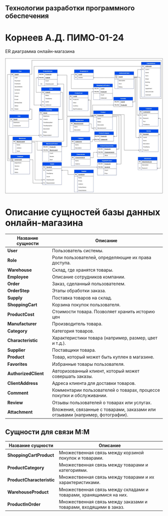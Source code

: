 ## Технологии разработки программного обеспечения
# Корнеев А.Д. ПИМО-01-24
ER диаграмма онлайн-магазина

![alt text](https://github.com/mik0war/SoftDevTech/blob/ERD/ERD.jpg)

# Описание сущностей базы данных онлайн-магазина

| Название сущности         | Описание                                                                                 |
|---------------------------|------------------------------------------------------------------------------------------|
| **User**                  | Пользователь системы.                                  |
| **Role**                  | Роли пользователей, определяющие их права доступа.                                      |
| **Warehouse**             | Склад, где хранятся товары.                                                             |
| **Employee**              | Описание сотрудников компании.                                 |
| **Order**                 | Заказ, сделанный пользователем.                                                          |
| **OrderStep**             | Этапы обработки заказа.                                                                  |
| **Supply**                | Поставка товаров на склад.                                                                |
| **ShoppingCart**          | Корзина покупок пользователя.                                                            |
| **ProductCost**           | Стоимости товара. Позволяет хранить историю цен                                          |
| **Manufacturer**          | Производитель товара.                                                                    |
| **Category**              | Категория товаров.                                                                       |
| **Characteristic**        | Характеристики товара (например, размер, цвет и т.д.).                                   |
| **Supplier**              | Поставщики товара.                           |
| **Product**               | Товар, который может быть куплен в магазине.                                            |
| **Favorites**             | Избранные товары пользователя.                                                           |
| **AuthorizedClient**      | Авторизованный клиент, который может совершать заказы.                  |
| **ClientAddress**         | Адреса клиента для доставки товаров.                                                    |
| **Comment**               | Комментарии пользователей о товарах, процессе покупки и обслуживании.                  |
| **Review**                | Отзывы пользователей о товарах или услугах.                                            |
| **Attachment**            | Вложения, связанные с товарами, заказами или отзывами (например, фотографии).          |

## Сущности для связи M:M

| Название сущности            | Описание                                                                  |
|------------------------------|---------------------------------------------------------------------------|
| **ShoppingCartProduct**      | Множественная связь между корзиной покупок и товарами.                  |
| **ProductCategory**          | Множественная связь между товарами и категориями.                        |
| **ProductCharacteristic**    | Множественная связь между товарами и их характеристиками.               |
| **WarehouseProduct**         | Множественная связь между складами и товарами, хранящимися на них.      |
| **ProductInOrder**           | Множественная связь между заказами и товарами, входящими в заказ.       |
